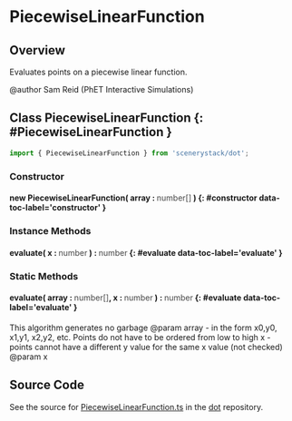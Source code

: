 # PiecewiseLinearFunction

## Overview

Evaluates points on a piecewise linear function.

@author Sam Reid (PhET Interactive Simulations)

## Class PiecewiseLinearFunction {: #PiecewiseLinearFunction }


```js
import { PiecewiseLinearFunction } from 'scenerystack/dot';
```
### Constructor

#### new PiecewiseLinearFunction( array : <span style="font-weight: 400; opacity: 80%;">number[]</span> ) {: #constructor data-toc-label='constructor' }

### Instance Methods

#### evaluate( x : <span style="font-weight: 400; opacity: 80%;">number</span> ) : <span style="font-weight: 400; opacity: 80%;">number</span> {: #evaluate data-toc-label='evaluate' }

### Static Methods

#### evaluate( array : <span style="font-weight: 400; opacity: 80%;">number[]</span>, x : <span style="font-weight: 400; opacity: 80%;">number</span> ) : <span style="font-weight: 400; opacity: 80%;">number</span> {: #evaluate data-toc-label='evaluate' }

This algorithm generates no garbage
@param array - in the form x0,y0, x1,y1, x2,y2, etc.  Points do not have to be ordered from low to high x
                        - points cannot have a different y value for the same x value (not checked)
@param x



## Source Code

See the source for [PiecewiseLinearFunction.ts](https://github.com/phetsims/dot/blob/main/js/PiecewiseLinearFunction.ts) in the [dot](https://github.com/phetsims/dot) repository.
